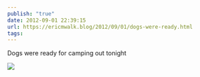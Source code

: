 ```yaml
---
publish: "true"
date: 2012-09-01 22:39:15
url: https://ericmwalk.blog/2012/09/01/dogs-were-ready.html
tags: 
---
```


Dogs were ready for camping out tonight

![](https://ericmwalk.blog/uploads/2022/4cba6f2fc4.jpg)